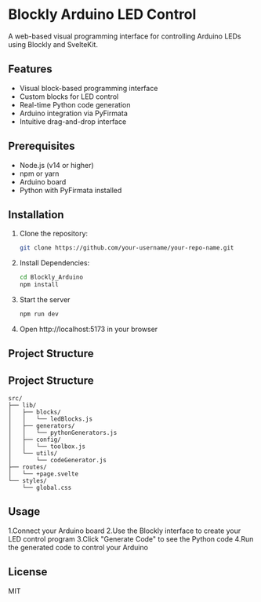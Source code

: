 # Blockly Arduino LED Control

A web-based visual programming interface for controlling Arduino LEDs using Blockly and SvelteKit.

## Features

- Visual block-based programming interface
- Custom blocks for LED control
- Real-time Python code generation
- Arduino integration via PyFirmata
- Intuitive drag-and-drop interface

## Prerequisites

- Node.js (v14 or higher)
- npm or yarn
- Arduino board
- Python with PyFirmata installed

## Installation

1. Clone the repository:
   ```bash
   git clone https://github.com/your-username/your-repo-name.git

2. Install Dependencies:
   ```bash
   cd Blockly_Arduino
   npm install  

3. Start the server
   ```bash
   npm run dev

4. Open http://localhost:5173 in your browser

## Project Structure

## Project Structure

```text
src/
├── lib/
│   ├── blocks/
│   │   └── ledBlocks.js
│   ├── generators/
│   │   └── pythonGenerators.js
│   ├── config/
│   │   └── toolbox.js
│   └── utils/
│       └── codeGenerator.js
├── routes/
│   └── +page.svelte
└── styles/
    └── global.css
```

## Usage

 1.Connect your Arduino board
 2.Use the Blockly interface to create your LED control program
 3.Click "Generate Code" to see the Python code
 4.Run the generated code to control your Arduino

## License
MIT

